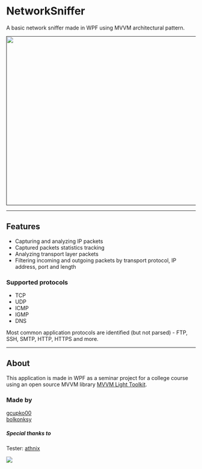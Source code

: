 # NetworkSniffer

A basic network sniffer made in WPF using MVVM architectural pattern.

<a href="">
<img src="https://raw.githubusercontent.com/gcupko00/NetworkSniffer/master/NetworkSniffer_demo1.gif" height="450" width="780" border="black"/>
</a>

---

## Features
- Capturing and analyzing IP packets
- Captured packets statistics tracking
- Analyzing transport layer packets
- Filtering incoming and outgoing packets by transport protocol, IP address, port and length

### Supported protocols
- TCP
- UDP
- ICMP
- IGMP
- DNS

Most common application protocols are identified (but not parsed) - FTP, SSH, SMTP, HTTP, HTTPS and more.

---

## About
This application is made in WPF as a seminar project for a college course using an open source MVVM library <a href="https://mvvmlight.codeplex.com/">MVVM Light Toolkit</a>.

### Made by
<a href="https://github.com/gcupko00/">gcupko00</a></br>
<a href="https://github.com/bolkonksy/">bolkonksy</a>

##### Special thanks to
Tester: <a href="https://github.com/athnix">athnix</a>

<a href="http://sol-myr.deviantart.com/">
<img src="https://raw.githubusercontent.com/gcupko00/NetworkSniffer/master/NetworkSniffer/Resources/korlo.png" height="auto" width="auto" />
</a>
